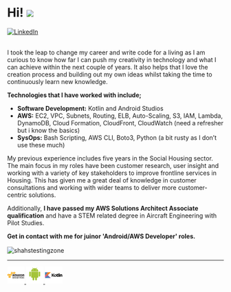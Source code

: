 <h1> Hi! <img src = "https://raw.githubusercontent.com/MartinHeinz/MartinHeinz/master/wave.gif" width = 50px> </h1>

<p>
  <a href="https://www.linkedin.com/in/shah-alom-05ba255a/" target="_blank"><img alt="LinkedIn" src="https://img.shields.io/badge/linkedin-%230077B5.svg?&style=for-the-badge&logo=linkedin&logoColor=white" />
  </a>
<br />
 <br />
 
<p>
I took the leap to change my career and write code for a living as I am curious to know how far I can push my creativity in technology and what I can achieve within the next couple of years. It also helps that I love the creation process and building out my own ideas whilst taking the time to continuously learn new knowledge. 

**Technologies that I have worked with include;**
- **Software Development:** Kotlin and Android Studios
- **AWS:** EC2, VPC, Subnets, Routing, ELB, Auto-Scaling, S3, IAM, Lambda, DynamoDB, Cloud Formation, CloudFront, CloudWatch (need a refresher but i know the basics)
- **SysOps:** Bash Scripting,  AWS CLI, Boto3, Python (a bit rusty as I don’t use these much)

My previous experience includes five years in the Social Housing sector. The main focus in my roles have been customer research, user insight and working with a variety of key stakeholders to improve frontline services in Housing. This has given me a great deal of knowledge in customer consultations and working with wider teams to deliver more customer-centric solutions.

Additionally, **I have passed my AWS Solutions Architect Associate qualification** and have a STEM related degree in Aircraft Engineering with Pilot Studies. 

**Get in contact with me for juinor 'Android/AWS Developer' roles.**

 
</p>

<p>
 <img
  align="center"
  src="https://github-readme-streak-stats.herokuapp.com/?user=shahstestingzone&"
  alt="shahstestingzone"
 />
</p>

---

<p align="left">
 <a href="https://aws.amazon.com" target="_blank">
  <img
   src="https://raw.githubusercontent.com/devicons/devicon/master/icons/amazonwebservices/amazonwebservices-original-wordmark.svg"
   alt="aws"
   width="40"
   height="40"
  />
 </a>
 
 <a href="https://developer.android.com/" target="_blank">
  <img
   src="https://raw.githubusercontent.com/devicons/devicon/master/icons/android/android-original-wordmark.svg"
   alt="android"
   width="40"
   height="40"
  />
 </a>
 
 <a href="https://kotlinlang.org/" target="_blank">
  <img
   src="https://raw.githubusercontent.com/devicons/devicon/master/icons/kotlin/kotlin-original-wordmark.svg"
   alt="kotlin"
   width="40"
   height="40"
  />
 </a>

</p>


